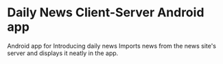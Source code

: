 # Daily News Client-Server Android app
 Android app for Introducing daily news
 Imports news from the news site's server and displays it neatly in the app.

